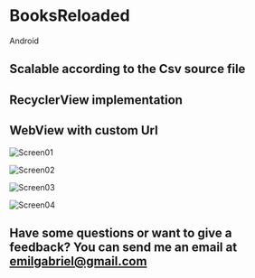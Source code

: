 # BooksReloaded
Android

## Scalable according to the Csv source file
## RecyclerView implementation
## WebView with custom Url

![Screen01](https://user-images.githubusercontent.com/72876989/127193160-3b1cfd4d-649b-492c-8b3e-b6083f74726a.jpg)

![Screen02](https://user-images.githubusercontent.com/72876989/127193162-9674e14b-0d22-4b3f-bb2e-1c033049769e.jpg)

![Screen03](https://user-images.githubusercontent.com/72876989/127193157-20d4fc96-6d01-465d-9622-3a9d1a817124.jpg)

![Screen04](https://user-images.githubusercontent.com/72876989/127193159-144b4d25-e697-442a-aafa-8bad632234d5.jpg)

## Have some questions or want to give a feedback? You can send me an email at emilgabriel@gmail.com
